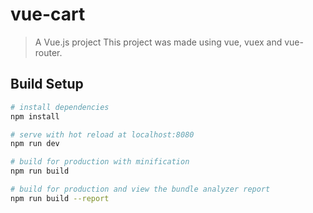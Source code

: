 # vue-cart

> A Vue.js project
> This project was made using vue, vuex and vue-router.





## Build Setup

``` bash
# install dependencies
npm install

# serve with hot reload at localhost:8080
npm run dev

# build for production with minification
npm run build

# build for production and view the bundle analyzer report
npm run build --report
```


